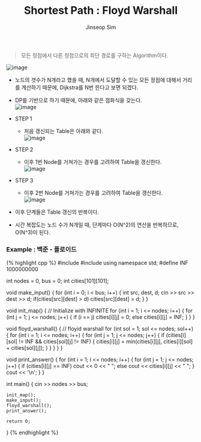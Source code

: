 ﻿---
layout: post
title: "Shortest Path : Floyd Warshall"
categories: Algorithm
tags: [cpp]
author:
  - Jinseop Sim
---
> 모든 정점에서 다른 정점으로의 최단 경로를 구하는 Algorithm이다.  

![image](https://user-images.githubusercontent.com/71700079/174823499-627fdd15-abe4-44ef-b712-3d83efc5f68a.png)  

- 노드의 갯수가 N개라고 했을 때, N개에서 도달할 수 있는 모든 정점에 대해서 거리를 계산하기 때문에, Dijkstra를 N번 한다고 보면 되겠다.
- DP를 기반으로 하기 때문에, 아래와 같은 점화식을 갖는다.  
![image](https://user-images.githubusercontent.com/71700079/174823615-e2e398c4-22be-4188-891e-2b8241c1ed4a.png)  

- STEP 1
  - 처음 갱신되는 Table은 아래와 같다.  
  ![image](https://user-images.githubusercontent.com/71700079/175305210-4b898d31-5e77-463e-a86c-fefd7a08f91c.png)  
- STEP 2
  - 이후 1번 Node를 거쳐가는 경우를 고려하여 Table을 갱신한다.  
  ![image](https://user-images.githubusercontent.com/71700079/175305333-dd61d61c-3a43-4536-bfca-9d3e617fe296.png)   
- STEP 3
  - 이후 2번 Node를 거쳐가는 경우를 고려하여 Table을 갱신한다.  
  ![image](https://user-images.githubusercontent.com/71700079/175305436-7689bae2-3512-4f7e-b88f-fca14bec3e1a.png)  

- 이후 단계들은 Table 갱신의 반복이다.
- 시간 복잡도는 노드 수가 N개일 때, 단계마다 O(N^2)의 연산을 반복하므로, O(N^3)이 된다.

### Example : 백준 - 플로이드
{% highlight cpp %}
#include <iostream>
#include <vector>
using namespace std;
#define INF 1000000000

int nodes = 0, bus = 0;
int cities[101][101];

void make_input() {
    for (int i = 0; i < bus; i++) {
        int src, dest, d;
        cin >> src >> dest >> d;
        if(cities[src][dest] > d)
            cities[src][dest] = d;
    }
}

void init_map() { // Initialize with INFINITE
    for (int i = 1; i <= nodes; i++) {
        for (int j = 1; j <= nodes; j++) {
            if (i == j) cities[i][j] = 0;
            else cities[i][j] = INF;
        }
    }
}

void floyd_warshall() { // floyid warshall
    for (int sol = 1; sol <= nodes; sol++) {
        for (int i = 1; i <= nodes; i++) {
            for (int j = 1; j <= nodes; j++) {
                if (cities[i][sol] != INF && cities[sol][j] != INF) {
                    cities[i][j] = min(cities[i][j], cities[i][sol] + cities[sol][j]);
                }
            }
        }
    }
}

void print_answer() {
    for (int i = 1; i <= nodes; i++) {
        for (int j = 1; j <= nodes; j++) {
            if (cities[i][j] == INF) cout << 0 << " ";
            else cout << cities[i][j] << " ";
        }
        cout << '\n';
    }
}

int main() {
    cin >> nodes >> bus;

    init_map();
    make_input();
    floyd_warshall();
    print_answer();

    return 0;
}
{% endhighlight %}